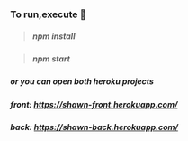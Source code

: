 ### To run,execute :rocket:

> ##### npm install

> ##### npm start

##### or you can open both heroku projects

##### front: https://shawn-front.herokuapp.com/

##### back: https://shawn-back.herokuapp.com/
